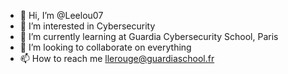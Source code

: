- 👋 Hi, I’m @Leelou07
- 👀 I’m interested in Cybersecurity
- 🌱 I’m currently learning at Guardia Cybersecurity School, Paris
- 💞️ I’m looking to collaborate on everything
- 📫 How to reach me llerouge@guardiaschool.fr

<!---
Leelou07/Leelou07 is a ✨ special ✨ repository because its `README.md` (this file) appears on your GitHub profile.
You can click the Preview link to take a look at your changes.
--->
